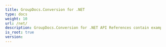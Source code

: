 ```yaml
---
title: GroupDocs.Conversion for .NET
type: docs
weight: 10
url: /net/
description: GroupDocs.Conversion for .NET API References contain examples, code snippets, and API documentation. It provides namespaces, classes, interfaces, and other API details.
is_root: true
version:
---
```

